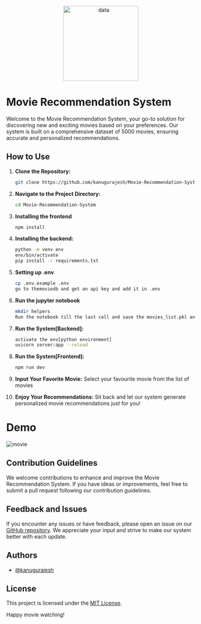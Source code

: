 <br>
<div align="center" >
    <img src="https://github.com/kanugurajesh/Movie-Recommendation-System/assets/120458029/2bbfdf3a-b176-4717-bc77-1fed59024452" alt="data" width="200" height="200">
</div>

# Movie Recommendation System

Welcome to the Movie Recommendation System, your go-to solution for discovering new and exciting movies based on your preferences. Our system is built on a comprehensive dataset of 5000 movies, ensuring accurate and personalized recommendations.

## How to Use

1. **Clone the Repository:**
    ```bash
    git clone https://github.com/kanugurajesh/Movie-Recommendation-System.git
    ```

2. **Navigate to the Project Directory:**
    ```bash
    cd Movie-Recommendation-System
    ```

3. **Installing the frontend**
    ```bash
    npm install
    ```

3. **Installing the backend:**
    ```bash
    python -m venv env
    env/bin/activate
    pip install -r requirements.txt
    ```

4. **Setting up .env**
   ```bash
   cp .env.example .env
   go to themoviedb and get an api key and add it in .env
   ```
5. **Run the jupyter notebook**
   ```bash
   mkdir helpers
   Run the notebook till the last cell and save the movies_list.pkl and similarity_movie.pkl in the helpers folder
   ```

6. **Run the System[Backend]:**
    ```bash
    activate the env[python environment]
    uvicorn server:app --reload
    ```
    
7. **Run the System[Frontend]:**
   ```bash
   npm run dev   
   ```

8. **Input Your Favorite Movie:**
    Select your favourite movie from the list of movies

9. **Enjoy Your Recommendations:**
    Sit back and let our system generate personalized movie recommendations just for you!

# Demo

![movie](https://github.com/kanugurajesh/Movie-Recommendation-System/assets/120458029/eb421931-afc3-4af8-b11c-8a4b6fb6f68e)

## Contribution Guidelines

We welcome contributions to enhance and improve the Movie Recommendation System. If you have ideas or improvements, feel free to submit a pull request following our contribution guidelines.

## Feedback and Issues

If you encounter any issues or have feedback, please open an issue on our [GitHub repository](https://github.com/kanugurajesh/Movie-Recommendation-System/issues). We appreciate your input and strive to make our system better with each update.

## Authors

- [@kanugurajesh](https://www.github.com/kanugurajesh)

## License

This project is licensed under the [MIT License](LICENSE).

Happy movie watching!
